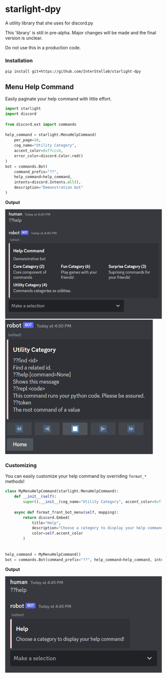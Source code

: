 # starlight-dpy
A utility library that she uses for discord.py

This 'library' is still in pre-alpha. Major changes will be made
and the final version is unclear.

Do not use this in a production code.

### Installation
```
pip install git+https://github.com/InterStella0/starlight-dpy
```

## Menu Help Command
Easily paginate your help command with little effort.
```python
import starlight
import discord

from discord.ext import commands

help_command = starlight.MenuHelpCommand(
    per_page=10,
    cog_name="Utility Category",
    accent_color=0xffcccb,
    error_color=discord.Color.red()
)
bot = commands.Bot(
    command_prefix="??", 
    help_command=help_command, 
    intents=discord.Intents.all(),
    description="Demonstration bot"
)
```
**Output**

![default.png](docs/images/default_menu_help.png)
![pagination.png](docs/images/default_menu_pagination_help.png)

### Customizing
You can easily customize your help command by overriding `format_*` methods!
```python
class MyMenuHelpCommand(starlight.MenuHelpCommand):
    def __init__(self):
        super().__init__(cog_name="Utility Category", accent_color=0xffcccb)

    async def format_front_bot_menu(self, mapping):
        return discord.Embed(
            title="Help",
            description="Choose a category to display your help command!",
            color=self.accent_color
        )


help_command = MyMenuHelpCommand()
bot = commands.Bot(command_prefix="??", help_command=help_command, intents=discord.Intents.all())
```
**Output**

![output.png](docs/images/customize_menu_help.png)

